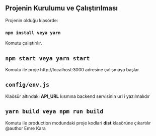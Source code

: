 ## Projenin Kurulumu ve Çalıştırılması

Projenin olduğu klasörde:

### `npm install veya yarn`

Komutu çalıştırılır.<br>

## `npm start veya yarn start`
Komutu ile proje http://localhost:3000 adresine çalışmaya başlar

## `config/env.js` 
Klaösür altındaki <b>API_URL</b> kısmına backend servisinin url i yazılmalıdır

## `yarn build veya npm run build`

Komutu ile production modundaki proje kodlari  <b>dist</b> klasörüne çıkartılır
<br />
@author Emre Kara